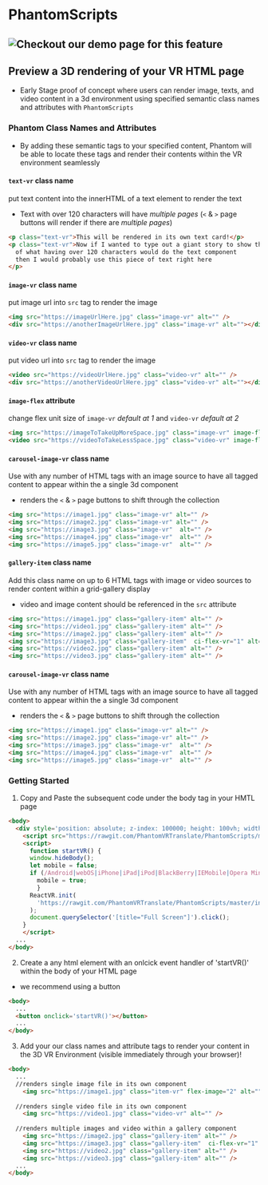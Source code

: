 # PhantomScripts

## ![Checkout our demo page for this feature](https://phantomvrtranslate.github.io/Phantom-Demo-Site/)


## Preview a 3D rendering of your VR HTML page
+ Early Stage proof of concept where users can render image, texts, and video content in a 3d environment using specified semantic class names and attributes with `PhantomScripts`


### Phantom Class Names and Attributes 
+ By adding these semantic tags to your specified content, Phantom will be able to locate these tags and render their contents within the VR environment seamlessly

#### `text-vr` class name 
put text content into the innerHTML of a text element to render the text
  - Text with over 120 characters will have *multiple pages* (`<` & `>` page buttons will render if there are *multiple pages*)
```html
<p class="text-vr">This will be rendered in its own text card!</p> 
<p class="text-vr">Now if I wanted to type out a giant story to show the effects 
  of what having over 120 characters would do the text component
  then I would probably use this piece of text right here
</p>
```

#### `image-vr` class name 
put image url into `src` tag to render the image 
```html
<img src="https://imageUrlHere.jpg" class="image-vr" alt="" />
<div src="https://anotherImageUrlHere.jpg" class="image-vr" alt=""></div> 
```

#### `video-vr` class name 
put video url into `src` tag to render the image 
```html
<video src="https://videoUrlHere.jpg" class="video-vr" alt="" />
<div src="https://anotherVideoUrlHere.jpg" class="video-vr" alt=""></div> 
```

#### `image-flex` attribute
change flex unit size of `image-vr` *default at 1* and `video-vr` *default at 2*
```html
<img src="https://imageToTakeUpMoreSpace.jpg" class="image-vr" image-flex="2" alt="" />
<video src="https://videoToTakeLessSpace.jpg" class="video-vr" image-flex="1" alt="" />
```

#### `carousel-image-vr` class name 
Use with any number of HTML tags with an image source to have all tagged content to appear
within the a single 3d component
+ renders the `<` & `>` page buttons to shift through the collection 
```html
<img src="https://image1.jpg" class="image-vr" alt="" />
<img src="https://image2.jpg" class="image-vr" alt="" />
<img src="https://image3.jpg" class="image-vr"  alt="" />
<img src="https://image4.jpg" class="image-vr"  alt="" />
<img src="https://image5.jpg" class="image-vr"  alt="" />
```

#### `gallery-item` class name 
Add this class name on up to 6 HTML tags with image or video sources to render content within a grid-gallery display
+ video and image content should be referenced in the `src` attribute
```html
<img src="https://image1.jpg" class="gallery-item" alt="" />
<img src="https://video1.jpg" class="gallery-item" alt="" />
<img src="https://image2.jpg" class="gallery-item" alt="" />
<img src="https://image3.jpg" class="gallery-item"  ci-flex-vr="1" alt="" />
<img src="https://video2.jpg" class="gallery-item" alt="" />
<img src="https://video3.jpg" class="gallery-item" alt="" />
```

#### `carousel-image-vr` class name 
Use with any number of HTML tags with an image source to have all tagged content to appear
within the a single 3d component
+ renders the `<` & `>` page buttons to shift through the collection 
```html
<img src="https://image1.jpg" class="image-vr" alt="" />
<img src="https://image2.jpg" class="image-vr" alt="" />
<img src="https://image3.jpg" class="image-vr"  alt="" />
<img src="https://image4.jpg" class="image-vr"  alt="" />
<img src="https://image5.jpg" class="image-vr"  alt="" />
```

### Getting Started

1. Copy and Paste the subsequent code under the body tag in your HMTL page 
```html
<body>
  <div style='position: absolute; z-index: 100000; height: 100vh; width: 100vw;' id="phantom"></div>
    <script src="https://rawgit.com/PhantomVRTranslate/PhantomScripts/master/client.bundle.js"></script>
    <script>
      function startVR() {
      window.hideBody(); 
      let mobile = false;
      if (/Android|webOS|iPhone|iPad|iPod|BlackBerry|IEMobile|Opera Mini/i.test(navigator.userAgent)) {
        mobile = true;
        }
      ReactVR.init(
        'https://rawgit.com/PhantomVRTranslate/PhantomScripts/master/index.bundle.js',document.getElementById('phantom'), {mobile}
      );
      document.querySelector('[title="Full Screen"]').click(); 
    }
    </script>
  ...
</body> 
```
2. Create a any html element with an onlcick event handler of 'startVR()' within the body of your HTML page
+ we recommend using a button
```html
<body>
  ...
  <button onclick='startVR()'></button>
  ...
</body> 
```
3. Add your our class names and attribute tags to render your content in the 3D VR Environment (visible immediately through your browser)!
```html
<body>
  ...
  //renders single image file in its own component 
    <img src="https://image1.jpg" class="item-vr" flex-image="2" alt="" />
  
  //renders single video file in its own component 
    <img src="https://video1.jpg" class="video-vr" alt="" />
  
  //renders multiple images and video within a gallery component 
    <img src="https://image2.jpg" class="gallery-item" alt="" />
    <img src="https://image3.jpg" class="gallery-item"  ci-flex-vr="1" alt="" />
    <img src="https://video2.jpg" class="gallery-item" alt="" />
    <img src="https://video3.jpg" class="gallery-item" alt="" />
  ...
</body>

```
